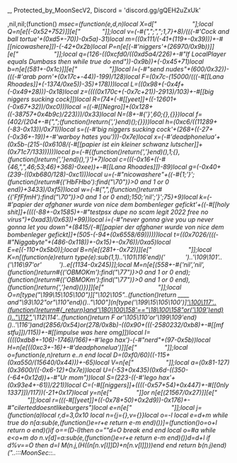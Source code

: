 _, Protected_by_MoonSecV2, Discord = 'discord.gg/gQEH2uZxUk'


,nil,nil;(function() _msec=(function(e,d,n)local X=d["                ​"];local Q=n[e[(-0x52+752)]][e["           "]];local v=(-#{",";",";1,7}+8)/(((-#'Cock and ball tortue'+(0xd5+-70))-0x5a)-31)local m=((0x111/(-41+(119+-0x39)))+-#[[nicowashere]])-(-42+0x2b)local P=n[e[(-#'niggers'+(26970/0x9b))]][e[" ​           "]];local q=(126-((0xcfd0/((0xd5a4/226)+-#"If LocalPlayer equals Dumbass then while true do end"))-0x9b))+(-0x45+71)local b=n[e[(581+-0x1c)]][e["​       ​        "]]local l=(-#"send nudes"+(600/0x32))-(((-#'arab porn'+(0x17c+-44))-199)/128)local F=(0x7c-(15000/(((-#[[Lana Rhoades]]+(-1374/0xe5))-35)+178)))local L=((0x98+(-0x4f+(-0x49+28)))-0x18)local z=((((0x170c+(-0x7c+21))-2913)/103)+-#[[big niggers sucking cock]])local R=(74+(-#[[yeet]]+((-12601+(-0x67+32))/0xc0)))local _=((-#[[Negro]]+(0x128+((-38757+0x4b9c)/223)))/0x33)local N=(8+-#{'}',60;{},{}})local f=(402/(204+-#{",";(function()return{','}end)();{}}))local h=(0xc6/((11289+(-83-0x13))/0x71))local s=((-#'big niggers sucking cock'+(268+((-27+(-0x36+-19))+-#'warboy hates you')))-0x7e)local x=(-#'deadphonelua'+(0x5b-(215-(0x6108/(-#[[papier ist ein kleiner schwanz lutscher]]+(0x71c7/133))))))local p=(-#{(function()return{','}end)(),1;{},(function()return{','}end)(),'}'}+7)local c=(((-0x16+((-#{46,",",46;53;46}+368)-0xee))+-#[[Lana Rhoades]])-89)local g=(-0x40+(239-((0xb680/128)-0xc1)))local u=(-#"nicowashere"+((-#{1;'}';(function()return#{('HbFHbo'):find("\70")}>0 and 1 or 0 end)}+3433)/0xf5))local w=(-#{",",(function()return#{('FfFfmH'):find("\70")}>0 and 1 or 0 end);150;'nil';'}';75}+9)local k=(-#'papier der afghaner wurde von nice dem bombenleger gefickt'+((-#[[holy shit]]+((((-88+-0x1585)+-#"testpsx dupe no scam legit 2022 free no virus")+0xad3)/0x63))+99))local i=(-#"never gonna give you up never gonna let you down"+(8415/(-#[[papier der afghaner wurde von nice dem bombenleger gefickt]]+(505-(-94+(0x6558/69))))))local t=((0x7026/(((-#"Niggabyte"+(486-0x118))+-0x15)+-0x76))/0xa5)local E=e[(-110+0x5b0)];local B=n[e[(281+-0x72)]][e["              "]];local K=n[(function(e)return type(e):sub(1,1)..'\101\116'end)('        ')..'\109\101'..('\116\97'or'   ​    ')..e[(1134-0x245)]];local M=n[e[(558+-#{'nil','nil',(function()return#{('OBMOKm'):find("\77")}>0 and 1 or 0 end);(function()return#{('OBMOKm'):find("\77")}>0 and 1 or 0 end),(function()return{','}end)()})]][e["            ​    "]];local O=n[type("\199\15\105\100")]["\102\105"..(function()return ____ and"\93\102"or"\110"end)().."\100"](n[type('\199\15\105\100')]['\100\117'..(function()return#{_return}and'\180\100\158'=="\18\100\158"or('\109')end)().."\112"](n["_".."\109\115\101\99"]),'\112\114'..(function()return _F or'\105\110'or'\199\109'end)()..'\116')and(2856/0x54)or(278/0x8b)-((0x90+(((-2580232/0xb8)+-#[[mf stfu]])/115))+-#[[impulse was here omg]])local I=((((0xdb8+-106)-1746)/166)+-#'lego hax')-(-#"nerd"+(97-0x5b))local H=n[e[((0xc3+-16)+-#'deadphonelua')]][e["         "]];local o=function(e,n)return e..n end local D=(0xf0/60)*((-115+(0xa550/(15640/0x44)))+-65)local V=n[e["  ​               "]];local a=(0x81-127)*(0x3600/((-0x6-12)+0x7e))local U=(-53+0x435)*(0x6d-((350-(-64+0x12d))+-#"Ur mom"))local S=(223-((-#'lego hax'+(0x93e4+-61))/221))local C=(-#[[niggers]]+((((-0x57+54)+0x447)+-#[[0nly 1337]])/117))*(-21+0x17)local y=n[e["            "]]or n[e[(21567/0x27)]][e["            "]];local r=(((-#[[yeet]]+((-0x78+50)+0x2d9))-0x176)+-#"cilerteddoesntlikeburgers")local e=n[e["               "]];local j=(function(a)local r,d=3,0x10 local n={j={},v={}}local o=-l local e=d+m while true do n[a:sub(e,(function()e=r+e return e-m end)())]=(function()o=o+l return o end)()if o==(D-l)then o=""d=O break end end local o=#a while e<o+m do n.v[d]=a:sub(e,(function()e=r+e return e-m end)())d=d+l if d%v==O then d=I M(n.j,(H((n[n.v[I]]*D)+n[n.v[l]])))end end return b(n.j)end)("..:::MoonSec::..                ​      ​ ​                     ​ ​    ​           ​   ​             ​        ​                                 ​                 ​             ​                             ​​      ​                                    ​                         ​     ​   ​​                                                            ​  ​  ​                     ​   ​​       ​                                      ​          ​        ​      ​           ​                ​               ​           ​       ​                                          ​                               ​                                         ​    ​  ​ ​                 ​                           ​                   ​  ​                    ​                              ​                         ​                              ​ ​ ​                                                ​​                   ​                      ​            ​                                                    ​                                            ​          ​                                                ​                                                  ​     ​    ​                 ​                  ​                                ​                 ​                                                          ​    ​                                             ​                       ​     ​                                        ​            ​                  ​    ​ ​                                                  ​   ​           ​                ​                  ​                           ​​       ​                ​    ​                                                                                      ​ ​                    ​                                                        ​                                                 ​ ​                         ​ ​    ​         ​           ​ ​    ​      ​                                            ​   ​​  ​                  ​                         ​     ​    ​   ​                        ​             ​  ​    ​        ​                                 ​     ​                                                  ​                               ​       ​                      ​    ​         ​                 ​                      ​                  ​​ ​       ​   ​      ​      ​  ​                          ​       ​              ​                                                                  ​        ​  ​                                ​    ​            ​          ​                   ​                             ​  ​ ​  ​                                           ​              ​                ​                                                                  ​           ​​                               ​                                   ​      ​             ​        ​           ​    ​                                  ​         ​                          ​                    ​                  ​                               ​             ​                        ​                       ​                   ​                       ​    ​        ​     ​  ​                   ​                                                                    ​       ​                                 ​            ​                       ​     ​  ​            ​​                                     ​           ​                   ​                                     ​                      ​                          ​       ​             ​ ​  ​ ​                     ​​                   ​   ​ ​    ​                        ​​  ​                  ​   ​        ​        ​                       ​       ​                              ​ ​       ​          ​                          ​     ​  ​    ​                 ​                                    ​                                                    ​                                                                ​                                        ​  ​                          ​          ​                 ​             ​                                             ​​​    ​                               ​           ​                                  ​   ​                ​      ​       ​                                  ​       ​                     ​     ​                                                                         ​     ​                                                 ​                                                 ​    ​                                   ​                ​   ​  ​          ​    ​                          ​  ​   ​                               ​                    ​                                                                                                                                                                                                                                                                        ​ ​                                                  ​       ​              ​              ​                                         ​                             ​   ​    ​                                            ​                                                  ​                           ​             ​                   ​                                  ​                     ​ ​  ​   ​                                                                    ​                                ​  ​                                   ​           ​                   ​       ​         ​ ​    ​         ​        ​     ​                      ​                            ​               ​​ ​   ​                              ​                      ​              ​  ​                                    ​             ​                  ​                      ​        ​​          ​​                                ​                    ​   ​    ​                                ​                                         ​                     ​ ​                                            ​ ​     ​              ​​             ​  ​                                                                           ​       ​                       ​                                   ​           ​      ​           ​     ​ ​                                 ​                               ​​ ​        ​ ​          ​                  ​                         ​           ​   ​  ​                                   ​                            ​                                                ​​      ​​​                  ​   ​​​             ​         ​                                                          ​                                ​             ​    ​    ​ ​        ​                      ​               ​                             ​ ​    ​   ​​              ​   ​   ​        ​              ​                 ​ ​                                        ​​              ​                         ​                                      ​                  ​  ​ ​         ​​                                                                          ​                ​ ​                                                   ​​​                          ​ ​    ​ ​   ​                                   ​                          ​       ​                                                         ​ ​           ​          ​                             ​    ​                              ​                         ​              ​                                             ​   ​                 ​                                                                        ​               ​                             ​​                             ​      ​                               ​    ​                                         ​              ​                 ​                         ​​           ​​        ​                              ​            ​                          ​        ​ ​                         ​                                                                                   ​        ​                           ​                                                                         ​        ​ ​          ​                    ​                       ​ ​         ​  ​      ​            ​                    ​​​                            ​     ​                              ​                                    ​    ​            ​                             ​                     ​                ​                                      ​  ​                                   ​                ​                            ​                        ​ ​             ​         ​                                ​                                                   ​        ​                                    ​      ​                          ​ ​                            ​            ​                                     ​                                                                        ​         ​                       ​​​          ​                     ​                ​    ​                ​                                         ​               ​                                     ​ ​                     ​                              ​ ​​                                              ​    ​                          ​       ​                    ​         ​                             ​        ​    ​ ​                            ​                              ​                                                      ​   ​                                 ​                                ​                                    ​​​                                    ​                         ​​               ​    ​                             ​  ​​                                        ​ ​     ​                      ​           ​                  ​ ​                ​                        ​            ​                          ​ ​                            ​   ​    ​                                             ​                           ​           ​            ​ ​                                                                                    ​                      ​               ​                                      ​​ ​                    ​           ​                   ​                ​                                  ​                                                  ​ ​                                   ​             ​ ​    ​                                     ​          ​ ​                         ​                            ​        ​                                      ​      ​                                                ​ ​   ​                   ​                             ​  ​                    ​         ​                      ​              ​                                      ​​                                  ​                                      ​​                                  ​  ​                                   ​               ​ ​                              ​                ​ ​    ​            ​            ​           ​          ​                ​       ​​      ​                      ​         ​     ​                                          ​                                             ​     ​                                                                                      ​                      ​              ​       ​                                ​​​                                                         ​                                                      ​ ​             ​                                     ​​   ​                ​          ​                       ​  ​ ​                                    ​           ​        ​               ​                                   ​                                ​     ​        ​  ​                         ​                     ​ ​   ​                     ​                          ​                                 ​                       ​     ​         ​ ​   ​                               ​​​​                                      ​           ​                                                   ​ ​                                     ​              ​ ​   ​                ​             ​                     ​    ​                                     ​                                       ​ ​                                                                               ​ ​  ​                                               ​ ​                                                   ​                                 ​                       ​               ​                                       ​​                                  ​     ​            ​   ​                                                      ​                                  ​                ​                              ​                           ​ ​                                       ​         ​ ​                   ​  ​                            ​        ​     ​                               ​           ​             ​           ​                         ​ ​ ​        ​                                                       ​                                                          ​                                       ​​      ​                  ​       ​          ​                                                                    ​  ​   ​​​                           ​           ​                      ​                               ​    ​                                    ​           ​ ​                      ​                            ​   ​    ​                                      ​      ​                     ​   ​                      ​                                                                                     ​                     ​   ​          ​                                      ​​​                                  ​                                       ​                                ​ ​                                      ​              ​                                                  ​   ​             ​                        ​            ​  ​                   ​ ​                              ​         ​                                      ​    ​ ​                           ​                             ​ ​​                                                ​                                                                                         ​             ​​          ​​​ ​                                ​                      ​                 ​                                       ​ ​                                     ​              ​ ​                                                      ​      ​                                               ​   ​                                  ​                    ​        ​                                    ​    ​                            ​                          ​ ​ ​          ​                                        ​  ​                                                            ​          ​                                          ​                                              ​    ​                 ​      ​                     ​      ​  ​​                                 ​                  ​                      ​                  ​            ​      ​                                                                                 ​                          ​   ​​                                             ​                              ​                           ​  ​         ​                                       ​  ​                                   ​                      ​              ​ ​                       ​      ​​​   ​                                                   ​                                  ​                  ​                                        ​                  ​   ​                ​                                 ​    ​                                      ​  ​                                  ​                                                                           ​    ​ ​                                                    ​ ​   ​                ​      ​                            ​                                 ​                      ​               ​                                      ​​                                     ​                  ​   ​                                                  ​  ​              ​             ​                   ​                                ​               ​ ​    ​                                    ​         ​                         ​                                ​  ​                                         ​        ​   ​                                                   ​ ​            ​                                          ​                                                   ​                     ​                                     ​​​ ​                              ​ ​                                      ​                                   ​  ​​                                 ​               ​                ​                                    ​                                                     ​                           ​                             ​        ​                                     ​      ​    ​                      ​                               ​​          ​                                       ​      ​                        ​                     ​          ​                                           ​           ​                     ​                  ​                ​       ​                              ​                                      ​             ​ ​                     ​                        ​    ​ ​    ​                                ​                        ​                            ​          ​                       ​                         ​      ​        ​                      ​                           ​   ​​     ​                  ​                     ​    ​                                 ​                      ​                                                   ​​​                                    ​             ​                                 ​                       ​  ​                            ​      ​                ​                    ​                             ​ ​    ​                                       ​         ​                                                                   ​                                          ​ ​                                       ​            ​            ​                                    ​  ​                               ​                          ​ ​            ​                                        ​​     ​                           ​                   ​                                                       ​                        ​             ​                                       ​                                   ​    ​                                     ​           ​ ​                     ​ ​                               ​        ​                                               ​   ​                          ​          ​           ​ ​                             ​                         ​                ​       ​     ​                       ​   ​          ​                                     ​​​     ​                          ​                                  ​       ​                                    ​  ​                           ​                        ​ ​                   ​                             ​    ​                                         ​          ​                           ​     ​                      ​        ​                                       ​      ​                        ​ ​                             ​           ​                                      ​               ​                   ​                       ​                ​                                      ​​​    ​                                                  ​                                                     ​                                      ​              ​ ​                    ​         ​                   ​ ​                                      ​      ​                ​                      ​         ​                                           ​                            ​      ​                                                     ​ ​   ​                                                 ​  ​                                ​                      ​ ​       ​    ​ ​                                      ​​​                 ​                 ​                      ​                ​                                    ​  ​                             ​            ​    ​             ​                                     ​        ​                                             ​             ​          ​                               ​        ​                                             ​ ​                                                     ​ ​          ​                                      ​  ​ ​                            ​                      ​ ​            ​                                      ​                                 ​                       ​     ​      ​                                      ​ ​                                    ​            ​​​                  ​ ​           ​                   ​ ​  ​                                      ​           ​                        ​                                       ​                                     ​       ​                                                     ​ ​          ​            ​                             ​          ​                                        ​     ​​             ​                                    ​​​                                ​                        ​                 ​     ​                             ​ ​ ​​                                             ​ ​     ​              ​                            ​​    ​                                    ​           ​                           ​                           ​        ​                             ​    ​          ​ ​                                                     ​ ​                                                    ​  ​     ​                         ​                         ​ ​             ​     ​                              ​​​                                 ​                      ​                ​                                    ​  ​                                   ​              ​ ​                  ​                                 ​ ​    ​                                    ​       ​   ​                          ​      ");local b=(45+-0x22)local n=26 local d=l;local e={}e={[(120-0x77)]=function()local o,l,e,i=P(j,d,d+q);d=d+C;n=(n+(b*C))%r;return(((i+n-(b)+a*(C*v))%a)*((v*U)^v))+(((e+n-(b*v)+a*(v^q))%r)*(a*r))+(((l+n-(b*q)+U)%r)*a)+((o+n-(b*C)+U)%r);end,[(214/0x6b)]=function(e,e,e)local e=P(j,d,d);d=d+m;n=(n+(b))%r;return((e+n-(b)+U)%a);end,[(135/0x2d)]=function()local e,l=P(j,d,d+v);n=(n+(b*v))%r;d=d+v;return(((l+n-(b)+a*(v*C))%a)*r)+((e+n-(b*v)+r*(v^q))%a);end,[(0x198/102)]=function(n,e,d)if d then local e=(n/v^(e-l))%v^((d-m)-(e-l)+m);return e-e%l;else local e=v^(e-m);return(n%(e+e)>=e)and l or I;end;end,[(630/0x7e)]=function()local n=e[(-#"Lana Rhoades"+(84-0x47))]();local o=e[(44+((-0x54+99)+-#[[papier der afghaner wurde von nice dem bombenleger gefickt]]))]();local i=l;local d=(e[(120-0x74)](o,m,D+C)*(v^(D*v)))+n;local n=e[(-0x5a+94)](o,21,31);local e=((-l)^e[(404/0x65)](o,32));if(n==I)then if(d==O)then return e*I;else n=m;i=O;end;elseif(n==(a*(v^q))-m)then return(d==I)and(e*(m/O))or(e*(I/O));end;return Q(e,n-((r*(C))-l))*(i+(d/(v^S)));end,[(-#[[Fucking Retarted]]+(0x92+-124))]=function(o,i,i)local i;if(not o)then o=e[(120+-0x77)]();if(o==I)then return'';end;end;i=B(j,d,d+o-l);d=d+o;local e=''for d=m,#i do e=E(e,H((P(B(i,d,d))+n)%r))n=(n+b)%a end return e;end}local function U(...)return{...},V('#',...)end local function j()local h={};local c={};local n={};local x={h,c,nil,n};local d={}local o=(0x6d-99)local o={[(((0x11d+-127)+-#'testpsx dupe no scam legit 2022 free no virus')-109)]=(function(n)return not(#n==e[(94+-0x5c)]())end),[(-90+0x5a)]=(function(n)return e[(-#[[Lana Rhoades]]+(-86+0x67))]()end),[(24-0x15)]=(function(n)return e[(0x1e6/81)]()end),[(0x4d-75)]=(function(n)local d=e[(133+-0x7f)]()local n=''local e=1 for l=1,#d do e=(e+o)%r n=E(n,H((P(d:sub(l,l))+e)%a))end return n end)};local n=e[(0x1c-27)]()for n=1,n do local e=e[(0x4/2)]();local l;local e=o[e%(1615/0x55)];d[n]=e and e({});end;for a=1,e[(-0x73+116)]()do local n=e[(90/0x2d)]();if(e[(-0x37+59)](n,l,m)==O)then local r=e[(736/(-#"Negro"+(0x1cc-271)))](n,v,q);local o=e[(0x214/133)](n,C,v+C);local n={e[(-#[[nicowashere]]+(77-0x3f))](),e[(483/((0x149+-120)+-#[[never gonna give you up never gonna let you down]]))](),nil,nil};local i={[(-0x40+64)]=function()n[w]=e[(-#[[impulse was here omg]]+(1449/0x3f))]();n[N]=e[(0x3a+-55)]();end,[(128-0x7f)]=function()n[i]=e[(170/0xaa)]();end,[(-0x4f+81)]=function()n[u]=e[((241+-0x7f)-0x71)]()-(v^D)end,[((81-0x36)+-#'big niggers sucking cock')]=function()n[i]=e[(0xfa/250)]()-(v^D)n[_]=e[(-#[[impulse was here omg]]+(0x47-48))]();end};i[r]();if(e[(86+-0x52)](o,m,l)==m)then n[s]=d[n[s]]end if(e[(348/0x57)](o,v,v)==l)then n[k]=d[n[g]]end if(e[(-#"big niggers sucking cock"+(0x94+-120))](o,q,q)==m)then n[F]=d[n[z]]end h[a]=n;end end;for e=m,e[(0x4d+(-0x43-9))]()do c[e-m]=j();end;x[3]=e[(402/0xc9)]();return x;end;local function I(e,C,b)local n=e[v];local r=e[q];local e=e[l];return(function(...)local D={...};local O=n;local n=l;local j={};local d=U local P=V('#',...)-m;local d={};local a=e;local r=r;local e=-m;local q={};for e=0,P do if(e>=r)then j[e-r]=D[e+m];else d[e]=D[e+l];end;end;local e=P-r+l local e;local r;while true do e=a[n];r=e[(((154+-0x2e)+-#"papier ist ein kleiner schwanz lutscher")-0x44)];o=(6402924)while r<=(-91+0x92)do o=-o o=(839020)while((0x98+-86)+-#'papier ist ein kleiner schwanz lutscher')>=r do o=-o o=(551936)while r<=(0x4d-64)do o=-o o=(348880)while r<=(0x2c4/118)do o=-o o=(3421524)while(-0x65+103)>=r do o=-o o=(8496180)while r<=(0x6a+((-14+-0x58)+-#'yeet'))do o=-o d[e[c]]=C[e[i]];n=n+l;e=a[n];d[e[f]]=#d[e[u]];n=n+l;e=a[n];C[e[t]]=d[e[h]];n=n+l;e=a[n];d[e[p]]=C[e[g]];n=n+l;e=a[n];d[e[h]]=#d[e[k]];n=n+l;e=a[n];C[e[u]]=d[e[h]];n=n+l;e=a[n];do return end;break;end while 2772==(o)/((-#[[free bobux no skem]]+(0x186e-3171)))do o=(2622635)while r>(0x3f/(0xb6-119))do o=-o b[e[k]]=d[e[f]];n=n+l;e=a[n];d[e[c]]=b[e[g]];n=n+l;e=a[n];d[e[h]]=d[e[i]];n=n+l;e=a[n];for e=e[h],e[t]do d[e]=nil;end;n=n+l;e=a[n];n=e[k];break end while(o)/((-38+0x891))==1217 do d[e[c]]=I(O[e[k]],nil,b);break end;break;end break;end while(o)/((-63+0xb73))==1193 do o=(5479650)while((0x6abc/69)/0x63)>=r do o=-o o=(5081049)while(171/0x39)<r do o=-o d[e[x]][e[g]]=e[_];break end while(o)/((0x1fc2-4107))==1263 do n=e[w];break end;break;end while(o)/((-#"papier ist ein kleiner schwanz lutscher"+(-77+0xd6d)))==1650 do o=(1598427)while(45-0x28)<r do o=-o local l=e[u];local n=d[l]for e=l+1,e[z]do n=n..d[e];end;d[e[p]]=n;break end while 1117==(o)/((0x5d0+-57))do d[e[c]]={};break end;break;end break;end break;end while 1960==(o)/((44144/0xf8))do o=(1458583)while(123+-0x72)>=r do o=-o o=(1532700)while(137-0x82)>=r do o=-o local e=e[h]d[e]=d[e](d[e+m])break;end while 3900==(o)/((0x11a78/184))do o=(5478375)while r>((0x4f+-67)+-#"yeet")do o=-o d[e[p]][e[k]]=d[e[L]];break end while(o)/((-#'arab porn'+(121568/0x3a)))==2625 do do return d[e[h]]end break end;break;end break;end while(o)/((4112-0x829))==721 do o=(6158728)while r<=(-#[[cilerteddoesntlikeburgers]]+(172-0x88))do o=-o o=(4750064)while r>(68+-0x3a)do o=-o d[e[f]][e[i]]=e[R];break end while 3014==(o)/((3207-0x65f))do local o;d[e[s]]=b[e[u]];n=n+l;e=a[n];d[e[s]]=b[e[w]];n=n+l;e=a[n];d[e[p]]=e[w];n=n+l;e=a[n];d[e[s]]=e[w];n=n+l;e=a[n];d[e[f]]=e[u];n=n+l;e=a[n];o=e[x]d[o]=d[o](y(d,o+l,e[k]))n=n+l;e=a[n];d[e[f]]=d[e[t]][d[e[_]]];n=n+l;e=a[n];o=e[x]d[o]=d[o](d[o+m])n=n+l;e=a[n];d[e[x]]=d[e[t]];n=n+l;e=a[n];n=e[w];break end;break;end while(o)/((0xa2a+-38))==2402 do o=(13266760)while(0x29+-29)<r do o=-o if(d[e[c]]<=e[z])then n=e[w];else n=n+m;end;break end while(o)/((0x1f8e-4048))==3292 do d[e[c]][d[e[k]]]=e[F];break end;break;end break;end break;end break;end while 1024==(o)/((0x268+-77))do o=(3501650)while r<=((99+-0x22)+-#[[testpsx dupe no scam legit 2022 free no virus]])do o=-o o=(11419760)while(0x570/87)>=r do o=-o o=(2685830)while(-#'holy shit'+(0x7f+-104))>=r do o=-o local e=e[f]d[e](d[e+m])break;end while(o)/((95608/0x4c))==2135 do o=(7355580)while r>(2535/(-56+0xe1))do o=-o d[e[x]]=b[e[g]];break end while(o)/((-#[[holy shit]]+((11625-0x16e0)-2909)))==2580 do d[e[x]]=d[e[k]][e[N]];n=n+l;e=a[n];d[e[p]]=b[e[k]];n=n+l;e=a[n];d[e[f]]=d[e[i]][e[_]];n=n+l;e=a[n];d[e[c]]=d[e[u]][e[F]];n=n+l;e=a[n];if(d[e[s]]==d[e[L]])then n=n+m;else n=e[u];end;break end;break;end break;end while(o)/((-#"If LocalPlayer equals Dumbass then while true do end"+(-82+0xd96)))==3415 do o=(3764237)while r<=(65-0x2f)do o=-o o=(6936192)while r>(99+(-71-0xb))do o=-o local o;d[e[s]]=d[e[w]][e[_]];n=n+l;e=a[n];d[e[c]]=d[e[g]][e[R]];n=n+l;e=a[n];o=e[f]d[o]=d[o](y(d,o+l,e[t]))n=n+l;e=a[n];d[e[x]]=b[e[w]];n=n+l;e=a[n];d[e[p]]=b[e[u]];n=n+l;e=a[n];if d[e[h]]then n=n+l;else n=e[i];end;break end while 2007==(o)/((-55+((897090/0xff)+-#"niggers")))do local l=d[e[L]];if not l then n=n+m;else d[e[p]]=l;n=e[g];end;break end;break;end while(o)/(((872238/0xde)+-#"cilertedcool"))==961 do o=(5449180)while(2090/0x6e)<r do o=-o d[e[c]]=d[e[g]][d[e[N]]];break end while(o)/((-#"cilerteddoesntlikeburgers"+((-0x14-22)+0x6ec)))==3196 do local n=e[f]d[n]=d[n](y(d,n+l,e[t]))break end;break;end break;end break;end while 1187==(o)/((3059+-0x6d))do o=(347724)while(-#'Niggabyte'+(-0x13+51))>=r do o=-o o=(3650560)while(0x13b/15)>=r do o=-o d[e[s]][d[e[g]]]=d[e[L]];break;end while(o)/((5924-0xba4))==1240 do o=(186340)while(52+-0x1e)<r do o=-o local o=e[h];local r=e[_];local a=o+2 local o={d[o](d[o+1],d[a])};for e=1,r do d[a+e]=o[e];end;local o=o[1]if o then d[a]=o n=e[g];else n=n+l;end;break end while(o)/((0x16f-227))==1331 do local r;local o;d[e[c]]=b[e[i]];n=n+l;e=a[n];d[e[p]]=b[e[u]];n=n+l;e=a[n];d[e[c]]=e[w];n=n+l;e=a[n];d[e[x]]=e[t];n=n+l;e=a[n];d[e[p]]=e[i];n=n+l;e=a[n];o=e[p]d[o]=d[o](y(d,o+l,e[k]))n=n+l;e=a[n];d[e[x]]=d[e[i]][d[e[_]]];n=n+l;e=a[n];o=e[c]d[o]=d[o](d[o+m])n=n+l;e=a[n];r=d[e[_]];if not r then n=n+m;else d[e[s]]=r;n=e[i];end;break end;break;end break;end while(o)/((55458/0xed))==1486 do o=(62412)while r<=((1287/0x27)+-#"lego hax")do o=-o o=(203112)while(-98+0x7a)<r do o=-o d[e[h]]=d[e[k]];break end while(o)/((4490-0x8d2))==91 do if not d[e[c]]then n=n+m;else n=e[w];end;break end;break;end while(o)/((1904/0x44))==2229 do o=(12887379)while(-0x61+123)<r do o=-o if(d[e[x]]~=d[e[_]])then n=n+m;else n=e[i];end;break end while 3307==(o)/((-#[[impulse was here omg]]+((-17+0x54289)/88)))do local r;local o;o=e[s]d[o]=d[o](y(d,o+l,e[k]))n=n+l;e=a[n];d[e[f]][d[e[i]]]=d[e[L]];n=n+l;e=a[n];d[e[c]]=b[e[g]];n=n+l;e=a[n];d[e[f]]=e[t];n=n+l;e=a[n];d[e[x]]=e[i];n=n+l;e=a[n];d[e[x]]=e[w];n=n+l;e=a[n];o=e[x]d[o]=d[o](y(d,o+l,e[i]))n=n+l;e=a[n];d[e[h]][d[e[i]]]=e[_];n=n+l;e=a[n];o=e[c];r=d[o];for e=o+1,e[i]do M(r,d[e])end;break end;break;end break;end break;end break;end break;end while(o)/(((-116+0x19fc)-3309))==260 do o=(2612646)while r<=(-#'Niggabyte'+(2150/0x2b))do o=-o o=(4214280)while(-99+0x85)>=r do o=-o o=(3359575)while r<=(0x1cb6/245)do o=-o o=(6280956)while r<=(-76+0x68)do o=-o d[e[h]]=d[e[i]]-d[e[R]];break;end while(o)/(((0xed6-1910)+-#[[If LocalPlayer equals Dumbass then while true do end]]))==3421 do o=(2004300)while(0x6f-82)<r do o=-o d[e[h]]={};n=n+l;e=a[n];d[e[f]][e[u]]=e[R];n=n+l;e=a[n];d[e[c]]=b[e[g]];n=n+l;e=a[n];d[e[f]]=d[e[w]][e[F]];n=n+l;e=a[n];d[e[c]]=d[e[u]][e[z]];n=n+l;e=a[n];d[e[s]]=d[e[u]][e[F]];n=n+l;e=a[n];if not d[e[s]]then n=n+m;else n=e[w];end;break end while 1530==(o)/((0x578+-90))do if(d[e[x]]~=d[e[z]])then n=n+m;else n=e[t];end;break end;break;end break;end while(o)/((0x117e-2275))==1525 do o=(6652755)while r<=(0xbb-155)do o=-o o=(5494164)while(((18271/0x79)-0x6f)+-#[[0nly 1337]])<r do o=-o do return end;break end while 2132==(o)/(((414880/0xa0)+-#"warboy hates you"))do local r;local o;d[e[h]]=(e[w]~=0);n=n+l;e=a[n];d[e[c]]=d[e[k]];n=n+l;e=a[n];d[e[p]]=b[e[i]];n=n+l;e=a[n];o=e[c]d[o]=d[o](d[o+m])n=n+l;e=a[n];r=d[e[N]];if not r then n=n+m;else d[e[s]]=r;n=e[t];end;break end;break;end while 2259==(o)/((2968+-0x17))do o=(4785900)while(-66+0x63)<r do o=-o if d[e[c]]then n=n+l;else n=e[w];end;break end while 2226==(o)/((0x85534/254))do local r;local o;o=e[x];r=d[e[i]];d[o+1]=r;d[o]=r[e[F]];n=n+l;e=a[n];d[e[s]]=b[e[g]];n=n+l;e=a[n];d[e[h]]=e[i];n=n+l;e=a[n];d[e[x]]=e[i];n=n+l;e=a[n];d[e[c]]=e[w];n=n+l;e=a[n];o=e[x]d[o]=d[o](y(d,o+l,e[k]))n=n+l;e=a[n];o=e[c]d[o]=d[o](y(d,o+l,e[w]))n=n+l;e=a[n];o=e[c];r=d[e[u]];d[o+1]=r;d[o]=r[e[N]];n=n+l;e=a[n];d[e[c]]=b[e[i]];n=n+l;e=a[n];d[e[s]]=d[e[t]][e[R]];break end;break;end break;end break;end while 2030==(o)/((2124+-0x30))do o=(3119788)while r<=(146-0x6d)do o=-o o=(2621280)while r<=(1225/0x23)do o=-o b[e[k]]=d[e[c]];break;end while 860==(o)/((3144+-0x60))do o=(1360720)while r>(-#'howtodumpscript'+(146+-0x5f))do o=-o local r;local o;d[e[f]]=b[e[w]];n=n+l;e=a[n];d[e[x]]=e[i];n=n+l;e=a[n];d[e[c]]=e[w];n=n+l;e=a[n];d[e[x]]=e[i];n=n+l;e=a[n];o=e[h]d[o]=d[o](y(d,o+l,e[t]))n=n+l;e=a[n];o=e[f];r=d[o];for e=o+1,e[g]do M(r,d[e])end;break end while(o)/((((0x2910a2/117)+-#[[mf stfu]])/0x3f))==3728 do local l=e[x];local o=d[l]local a=d[l+2];if(a>0)then if(o>d[l+1])then n=e[u];else d[l+3]=o;end elseif(o<d[l+1])then n=e[i];else d[l+3]=o;end break end;break;end break;end while 1876==(o)/((0x6fd+-126))do o=(7804000)while r<=(-#'Negro'+(120+-0x4c))do o=-o o=(479798)while r>(-84+0x7a)do o=-o d[e[c]]=e[k];break end while 2123==(o)/((0x20c-298))do d[e[h]]=#d[e[t]];break end;break;end while 4000==(o)/((0x4604d/147))do o=(5726292)while r>(0x13b0/126)do o=-o local o;d[e[x]]={};n=n+l;e=a[n];d[e[h]]=b[e[g]];n=n+l;e=a[n];d[e[f]]=e[t];n=n+l;e=a[n];d[e[f]]=e[u];n=n+l;e=a[n];d[e[s]]=e[w];n=n+l;e=a[n];o=e[s]d[o]=d[o](y(d,o+l,e[k]))n=n+l;e=a[n];d[e[x]][e[w]]=d[e[N]];n=n+l;e=a[n];d[e[c]][e[g]]=e[L];n=n+l;e=a[n];o=e[x]d[o]=d[o](d[o+m])n=n+l;e=a[n];d[e[x]]=d[e[k]][e[N]];break end while(o)/((0x1366-2522))==2343 do if(d[e[p]]<=e[R])then n=e[w];else n=n+m;end;break end;break;end break;end break;end break;end while(o)/((-0x6f+950))==3114 do o=(3301095)while(-#"mike litoris"+(11040/0xb8))>=r do o=-o o=(7436508)while(-#'howtodumpscript'+(11918/0xca))>=r do o=-o o=(2376360)while r<=((186-0x78)+-#[[big niggers sucking cock]])do o=-o local e=e[p]d[e](d[e+m])break;end while(o)/((-#"impulse was here omg"+(-0x39+(336924/0xfc))))==1886 do o=(984500)while(0x4c+-33)<r do o=-o d[e[h]][d[e[u]]]=e[R];break end while(o)/((0xe26+-42))==275 do local x;local r;local o;d[e[c]]=e[w];n=n+l;e=a[n];d[e[h]]=e[k];n=n+l;e=a[n];d[e[h]]=#d[e[u]];n=n+l;e=a[n];d[e[s]]=e[i];n=n+l;e=a[n];o=e[c];r=d[o]x=d[o+2];if(x>0)then if(r>d[o+1])then n=e[i];else d[o+3]=r;end elseif(r<d[o+1])then n=e[i];else d[o+3]=r;end break end;break;end break;end while(o)/((0x1f7f-4082))==1868 do o=(3914262)while(155-0x6d)>=r do o=-o o=(2775154)while r>(-#"Niggabyte"+(231-0xb1))do o=-o d[e[c]]=C[e[k]];break end while(o)/((0x52e42/213))==1741 do local l=e[i];local n=d[l]for e=l+1,e[z]do n=n..d[e];end;d[e[p]]=n;break end;break;end while 3357==(o)/((-#[[free bobux no skem]]+(1235+(-1173/0x17))))do o=(1826683)while r>(((0x111+-104)+-104)+-#'free bobux no skem')do o=-o local l=d[e[F]];if not l then n=n+m;else d[e[x]]=l;n=e[w];end;break end while 989==(o)/((-119+0x7ae))do local e={d,e};e[l][e[v][h]]=e[v][L]+e[v][g];break end;break;end break;end break;end while(o)/((391125/0x7d))==1055 do o=(5707676)while(0x1b18/(346-0xd2))>=r do o=-o o=(12727040)while r<=((-0x5664/194)+0xa3)do o=-o if not d[e[h]]then n=n+m;else n=e[g];end;break;end while 3260==(o)/((3970+-0x42))do o=(5903950)while r>((-#'testpsx dupe no scam legit 2022 free no virus'+(-0x49+262))-94)do o=-o local l=e[c];local n=d[e[u]];d[l+1]=n;d[l]=n[e[R]];break end while 2015==(o)/((-30+0xb90))do d[e[c]]=d[e[w]]%e[z];break end;break;end break;end while 2014==(o)/(((528426/0xba)+-#[[niggers]]))do o=(5391595)while r<=(0xcb-150)do o=-o o=(2944704)while r>(-#"mf stfu"+(8791/0x95))do o=-o local r;local o;d[e[s]]=b[e[k]];n=n+l;e=a[n];d[e[c]]=b[e[k]];n=n+l;e=a[n];d[e[c]]=e[w];n=n+l;e=a[n];d[e[h]]=e[w];n=n+l;e=a[n];d[e[h]]=e[t];n=n+l;e=a[n];o=e[f]d[o]=d[o](y(d,o+l,e[g]))n=n+l;e=a[n];d[e[f]]=d[e[g]][d[e[F]]];n=n+l;e=a[n];o=e[x]d[o]=d[o](d[o+m])n=n+l;e=a[n];r=d[e[N]];if not r then n=n+m;else d[e[h]]=r;n=e[g];end;break end while(o)/(((5084-0xa0c)+-#'lego hax'))==1176 do local s;local r;local t;local o;d[e[f]]=b[e[i]];n=n+l;e=a[n];d[e[f]]=d[e[i]][e[L]];n=n+l;e=a[n];o=e[c];t=d[e[w]];d[o+1]=t;d[o]=t[e[_]];n=n+l;e=a[n];d[e[h]]=d[e[u]];n=n+l;e=a[n];d[e[p]]=d[e[g]];n=n+l;e=a[n];o=e[h]d[o]=d[o](y(d,o+l,e[g]))n=n+l;e=a[n];o=e[f];t=d[e[u]];d[o+1]=t;d[o]=t[e[F]];n=n+l;e=a[n];o=e[p]d[o]=d[o](d[o+m])n=n+l;e=a[n];r={d,e};r[m][r[v][p]]=r[l][r[v][R]]+r[m][r[v][u]];n=n+l;e=a[n];d[e[x]]=d[e[w]]%e[F];n=n+l;e=a[n];o=e[h]d[o]=d[o](d[o+m])n=n+l;e=a[n];t=e[k];s=d[t]for e=t+1,e[R]do s=s..d[e];end;d[e[h]]=s;n=n+l;e=a[n];r={d,e};r[m][r[v][c]]=r[l][r[v][F]]+r[m][r[v][k]];n=n+l;e=a[n];d[e[f]]=d[e[i]]%e[F];break end;break;end while 2935==(o)/(((3805-(2028+-0x42))+-#[[Ur mom]]))do o=(3491936)while((103+-0x22)+-#[[howtodumpscript]])<r do o=-o do return d[e[h]]end break end while 2096==(o)/((0xd35-1715))do if(d[e[c]]==e[R])then n=n+m;else n=e[i];end;break end;break;end break;end break;end break;end break;end break;end while(o)/(((3528-0x6ee)+-#[[Ur mom]]))==3663 do o=(785560)while(-#'impulse was here omg'+(323-0xdc))>=r do o=-o o=(10231000)while r<=((178+-0x33)+-#"papier der afghaner wurde von nice dem bombenleger gefickt")do o=-o o=(7852196)while r<=(13020/0xd2)do o=-o o=(1463904)while r<=(145-0x57)do o=-o o=(2092452)while r<=(-#'send nudes'+(0x8e+-76))do o=-o d[e[s]]=d[e[g]];break;end while(o)/(((-71+0xb0d)+-#[[cilertedcool]]))==762 do o=(2502740)while((11023/0x97)+-#"warboy hates you")<r do o=-o local o;o=e[h]d[o]=d[o](y(d,o+l,e[t]))n=n+l;e=a[n];d[e[c]][e[t]]=d[e[R]];n=n+l;e=a[n];d[e[f]][e[k]]=d[e[N]];n=n+l;e=a[n];d[e[x]]=d[e[t]];n=n+l;e=a[n];d[e[s]]=d[e[g]];n=n+l;e=a[n];o=e[p]d[o](d[o+m])break end while(o)/((0xbb0-1547))==1732 do local r;local o;o=e[h];r=d[e[g]];d[o+1]=r;d[o]=r[e[L]];n=n+l;e=a[n];d[e[h]]=e[u];n=n+l;e=a[n];o=e[f]d[o]=d[o](y(d,o+l,e[g]))n=n+l;e=a[n];o=e[p];r=d[e[t]];d[o+1]=r;d[o]=r[e[z]];n=n+l;e=a[n];d[e[c]]=d[e[t]];n=n+l;e=a[n];o=e[s]d[o]=d[o](y(d,o+l,e[u]))n=n+l;e=a[n];d[e[s]]={};n=n+l;e=a[n];d[e[s]]=b[e[u]];n=n+l;e=a[n];d[e[s]]=e[k];n=n+l;e=a[n];d[e[x]]=e[t];break end;break;end break;end while 3128==(o)/((0x3c7-499))do o=(11060)while r<=(85+-0x19)do o=-o o=(1179045)while r>(186+-0x7f)do o=-o local l=e[h];local a=d[l+2];local o=d[l]+a;d[l]=o;if(a>0)then if(o<=d[l+1])then n=e[t];d[l+3]=o;end elseif(o>=d[l+1])then n=e[i];d[l+3]=o;end break end while 1773==(o)/((0x561-712))do local n=e[p];local l=d[e[w]];d[n+1]=l;d[n]=l[e[N]];break end;break;end while(o)/((-0x7e+((75153/0x8d)+-#'deadphonelua')))==28 do o=(4084131)while r>(0xe5-168)do o=-o local e={d,e};e[m][e[v][x]]=e[l][e[v][_]]+e[m][e[v][t]];break end while(o)/((-#"cilertedcool"+(306270/0x52)))==1097 do local e=e[s]d[e]=d[e](d[e+m])break end;break;end break;end break;end while 3797==(o)/((0x105b-2119))do o=(956736)while(-#"Cock and ball tortue"+(0xde-(12604/0x5c)))>=r do o=-o o=(745176)while r<=(244-0xb5)do o=-o local o;d[e[x]][d[e[i]]]=d[e[L]];n=n+l;e=a[n];d[e[f]]=b[e[u]];n=n+l;e=a[n];d[e[c]]=e[w];n=n+l;e=a[n];d[e[p]]=e[i];n=n+l;e=a[n];d[e[p]]=e[u];n=n+l;e=a[n];o=e[c]d[o]=d[o](y(d,o+l,e[k]))n=n+l;e=a[n];d[e[h]]=d[e[g]][e[z]];n=n+l;e=a[n];d[e[s]][d[e[i]]]=d[e[N]];n=n+l;e=a[n];d[e[x]]=b[e[k]];n=n+l;e=a[n];d[e[c]]=e[i];n=n+l;e=a[n];d[e[f]]=e[k];n=n+l;e=a[n];d[e[s]]=e[u];n=n+l;e=a[n];o=e[x]d[o]=d[o](y(d,o+l,e[g]))n=n+l;e=a[n];d[e[s]][d[e[w]]]=e[_];n=n+l;e=a[n];d[e[x]]={};n=n+l;e=a[n];d[e[p]]=b[e[i]];n=n+l;e=a[n];d[e[c]]=e[g];n=n+l;e=a[n];d[e[s]]=e[u];n=n+l;e=a[n];d[e[h]]=e[t];n=n+l;e=a[n];o=e[p]d[o]=d[o](y(d,o+l,e[i]))n=n+l;e=a[n];d[e[c]]=b[e[g]];n=n+l;e=a[n];d[e[p]]=e[u];n=n+l;e=a[n];d[e[x]]=e[g];n=n+l;e=a[n];d[e[x]]=e[k];n=n+l;e=a[n];o=e[c]d[o]=d[o](y(d,o+l,e[i]))n=n+l;e=a[n];d[e[p]][d[e[k]]]=d[e[L]];n=n+l;e=a[n];d[e[x]]=b[e[w]];n=n+l;e=a[n];d[e[s]]=e[i];n=n+l;e=a[n];d[e[x]]=e[i];n=n+l;e=a[n];d[e[h]]=e[t];n=n+l;e=a[n];o=e[c]d[o]=d[o](y(d,o+l,e[w]))n=n+l;e=a[n];d[e[x]]=b[e[u]];n=n+l;e=a[n];d[e[p]]=d[e[g]][e[L]];n=n+l;e=a[n];d[e[c]][d[e[k]]]=d[e[N]];n=n+l;e=a[n];d[e[x]]=b[e[u]];n=n+l;e=a[n];d[e[f]]=e[i];n=n+l;e=a[n];d[e[p]]=e[k];n=n+l;e=a[n];d[e[p]]=e[w];n=n+l;e=a[n];o=e[h]d[o]=d[o](y(d,o+l,e[t]))n=n+l;e=a[n];d[e[c]][d[e[i]]]=e[_];n=n+l;e=a[n];d[e[x]]={};n=n+l;e=a[n];d[e[f]]=b[e[k]];n=n+l;e=a[n];d[e[x]]=e[i];n=n+l;e=a[n];d[e[f]]=e[k];n=n+l;e=a[n];d[e[c]]=e[u];n=n+l;e=a[n];o=e[c]d[o]=d[o](y(d,o+l,e[g]))n=n+l;e=a[n];d[e[s]]=b[e[i]];n=n+l;e=a[n];d[e[h]]=e[t];n=n+l;e=a[n];d[e[h]]=e[i];n=n+l;e=a[n];d[e[c]]=e[g];n=n+l;e=a[n];o=e[f]d[o]=d[o](y(d,o+l,e[g]))n=n+l;e=a[n];d[e[p]][d[e[k]]]=d[e[R]];n=n+l;e=a[n];d[e[s]]=b[e[u]];n=n+l;e=a[n];d[e[h]]=e[i];n=n+l;e=a[n];d[e[x]]=e[i];n=n+l;e=a[n];d[e[s]]=e[g];n=n+l;e=a[n];o=e[s]d[o]=d[o](y(d,o+l,e[k]))n=n+l;e=a[n];d[e[c]][d[e[u]]]=d[e[N]];n=n+l;e=a[n];d[e[p]]=b[e[i]];n=n+l;e=a[n];d[e[x]]=e[i];n=n+l;e=a[n];d[e[c]]=e[k];n=n+l;e=a[n];d[e[c]]=e[w];n=n+l;e=a[n];o=e[c]d[o]=d[o](y(d,o+l,e[i]))n=n+l;e=a[n];d[e[x]][d[e[t]]]=e[_];n=n+l;e=a[n];d[e[p]]={};n=n+l;e=a[n];d[e[f]]=b[e[i]];n=n+l;e=a[n];d[e[h]]=e[w];n=n+l;e=a[n];d[e[c]]=e[g];n=n+l;e=a[n];d[e[x]]=e[i];n=n+l;e=a[n];o=e[f]d[o]=d[o](y(d,o+l,e[t]))n=n+l;e=a[n];d[e[s]]=b[e[u]];n=n+l;e=a[n];d[e[f]]=e[t];n=n+l;e=a[n];d[e[p]]=e[t];n=n+l;e=a[n];d[e[s]]=e[k];n=n+l;e=a[n];o=e[h]d[o]=d[o](y(d,o+l,e[u]))n=n+l;e=a[n];d[e[s]][d[e[k]]]=d[e[z]];n=n+l;e=a[n];d[e[x]]=b[e[i]];n=n+l;e=a[n];d[e[f]]=e[g];n=n+l;e=a[n];d[e[c]]=e[i];n=n+l;e=a[n];d[e[c]]=e[w];break;end while 1018==(o)/((83448/0x72))do o=(11147500)while r>(149+-0x55)do o=-o n=e[u];break end while 3430==(o)/((-0x27+3289))do d[e[p]]=d[e[w]]%e[N];break end;break;end break;end while(o)/((0x5bb+-108))==704 do o=(4193832)while r<=(8241/0x7b)do o=-o o=(12322332)while(((-#'Fucking Retarted'+(-119+0x2c))+178)+-#"this is a meme string")<r do o=-o d[e[x]]=d[e[t]][e[N]];break end while 3364==(o)/(((0x96468/166)+-#"testpsx dupe no scam legit 2022 free no virus"))do d[e[h]]=d[e[i]][d[e[R]]];break end;break;end while(o)/((325584/0xfc))==3246 do o=(11883190)while r>(-125+(0x145b/27))do o=-o local r;local m;local o;d[e[x]]=e[i];n=n+l;e=a[n];o=e[c]d[o]=d[o](y(d,o+l,e[k]))n=n+l;e=a[n];d[e[s]]=b[e[k]];n=n+l;e=a[n];d[e[s]]=d[e[w]][e[F]];n=n+l;e=a[n];d[e[c]]=d[e[k]][e[z]];n=n+l;e=a[n];d[e[s]]=d[e[w]][e[_]];n=n+l;e=a[n];d[e[h]][d[e[u]]]=d[e[N]];n=n+l;e=a[n];d[e[s]]=b[e[w]];n=n+l;e=a[n];d[e[x]]=e[i];n=n+l;e=a[n];d[e[h]]=e[g];n=n+l;e=a[n];d[e[h]]=e[t];n=n+l;e=a[n];o=e[p]d[o]=d[o](y(d,o+l,e[u]))n=n+l;e=a[n];d[e[f]][d[e[g]]]=e[F];n=n+l;e=a[n];d[e[x]]={};n=n+l;e=a[n];d[e[h]]=b[e[w]];n=n+l;e=a[n];d[e[c]]=e[k];n=n+l;e=a[n];d[e[h]]=e[u];n=n+l;e=a[n];d[e[h]]=e[w];n=n+l;e=a[n];o=e[x]d[o]=d[o](y(d,o+l,e[t]))n=n+l;e=a[n];d[e[x]]=b[e[g]];n=n+l;e=a[n];d[e[f]]=e[i];n=n+l;e=a[n];d[e[x]]=e[t];n=n+l;e=a[n];d[e[x]]=e[u];n=n+l;e=a[n];o=e[h]d[o]=d[o](y(d,o+l,e[u]))n=n+l;e=a[n];d[e[p]][d[e[t]]]=d[e[z]];n=n+l;e=a[n];d[e[s]]=b[e[w]];n=n+l;e=a[n];d[e[x]]=e[i];n=n+l;e=a[n];d[e[p]]=e[g];n=n+l;e=a[n];d[e[x]]=e[u];n=n+l;e=a[n];o=e[c]d[o]=d[o](y(d,o+l,e[u]))n=n+l;e=a[n];d[e[h]][d[e[i]]]=d[e[F]];n=n+l;e=a[n];d[e[h]]=b[e[u]];n=n+l;e=a[n];d[e[x]]=e[w];n=n+l;e=a[n];d[e[h]]=e[t];n=n+l;e=a[n];d[e[p]]=e[u];n=n+l;e=a[n];o=e[x]d[o]=d[o](y(d,o+l,e[w]))n=n+l;e=a[n];d[e[p]][d[e[i]]]=e[F];n=n+l;e=a[n];d[e[f]]={};n=n+l;e=a[n];d[e[h]]=b[e[g]];n=n+l;e=a[n];d[e[f]]=e[t];n=n+l;e=a[n];d[e[s]]=e[t];n=n+l;e=a[n];d[e[h]]=e[u];n=n+l;e=a[n];o=e[f]d[o]=d[o](y(d,o+l,e[i]))n=n+l;e=a[n];d[e[p]]=b[e[t]];n=n+l;e=a[n];d[e[p]]=e[i];n=n+l;e=a[n];d[e[c]]=e[i];n=n+l;e=a[n];d[e[h]]=e[k];n=n+l;e=a[n];o=e[s]d[o]=d[o](y(d,o+l,e[i]))n=n+l;e=a[n];d[e[x]][d[e[t]]]=d[e[R]];n=n+l;e=a[n];d[e[p]]=b[e[u]];n=n+l;e=a[n];d[e[x]]=e[g];n=n+l;e=a[n];d[e[f]]=e[i];n=n+l;e=a[n];d[e[c]]=e[w];n=n+l;e=a[n];o=e[x]d[o]=d[o](y(d,o+l,e[u]))n=n+l;e=a[n];d[e[x]]=b[e[u]];n=n+l;e=a[n];d[e[s]]=e[t];n=n+l;e=a[n];d[e[p]]=e[t];n=n+l;e=a[n];d[e[p]]=e[i];n=n+l;e=a[n];o=e[x]d[o]=d[o](y(d,o+l,e[g]))n=n+l;e=a[n];d[e[h]]=b[e[k]];n=n+l;e=a[n];d[e[f]]=d[e[w]][e[L]];n=n+l;e=a[n];d[e[f]]=e[t];n=n+l;e=a[n];m=e[k];r=d[m]for e=m+1,e[_]do r=r..d[e];end;d[e[f]]=r;n=n+l;e=a[n];d[e[c]][d[e[i]]]=d[e[F]];n=n+l;e=a[n];d[e[p]]=b[e[t]];n=n+l;e=a[n];d[e[c]]=e[u];n=n+l;e=a[n];d[e[f]]=e[u];n=n+l;e=a[n];d[e[p]]=e[g];n=n+l;e=a[n];o=e[f]d[o]=d[o](y(d,o+l,e[w]))n=n+l;e=a[n];d[e[x]][d[e[k]]]=e[_];n=n+l;e=a[n];d[e[f]]={};n=n+l;e=a[n];d[e[p]]=b[e[k]];n=n+l;e=a[n];d[e[x]]=e[t];n=n+l;e=a[n];d[e[x]]=e[t];n=n+l;e=a[n];d[e[f]]=e[t];n=n+l;e=a[n];o=e[h]d[o]=d[o](y(d,o+l,e[g]))n=n+l;e=a[n];d[e[h]]=b[e[i]];n=n+l;e=a[n];d[e[f]]=e[w];n=n+l;e=a[n];d[e[x]]=e[k];n=n+l;e=a[n];d[e[h]]=e[t];break end while 3245==(o)/((-#"niggers"+(0x1cc3-3694)))do local r=O[e[w]];local o;local l={};o=K({},{__index=function(n,e)local e=l[e];return e[1][e[2]];end,__newindex=function(d,e,n)local e=l[e]e[1][e[2]]=n;end;});for o=1,e[z]do n=n+m;local e=a[n];if e[(0x40-63)]==25 then l[o-1]={d,e[w]};else l[o-1]={C,e[t]};end;q[#q+1]=l;end;d[e[s]]=I(r,o,b);break end;break;end break;end break;end break;end while 3250==(o)/(((0xb8dd/15)+-#[[niggers]]))do o=(1696194)while((0x700/14)+-#[[If LocalPlayer equals Dumbass then while true do end]])>=r do o=-o o=(946198)while r<=(-#"cilerteddoesntlikeburgers"+(0x8f+-46))do o=-o o=(6597360)while r<=(0xa7-97)do o=-o if(d[e[x]]==d[e[N]])then n=n+m;else n=e[t];end;break;end while 3696==(o)/((0x1be40/64))do o=(3560256)while(0x3615/195)<r do o=-o local r;local o;o=e[x];r=d[e[g]];d[o+1]=r;d[o]=r[e[z]];n=n+l;e=a[n];d[e[x]]=d[e[g]];n=n+l;e=a[n];o=e[c]d[o]=d[o](y(d,o+l,e[i]))n=n+l;e=a[n];d[e[c]]={};n=n+l;e=a[n];d[e[c]]=b[e[t]];n=n+l;e=a[n];d[e[c]]=e[i];n=n+l;e=a[n];d[e[p]]=e[i];n=n+l;e=a[n];d[e[h]]=e[u];n=n+l;e=a[n];o=e[s]d[o]=d[o](y(d,o+l,e[k]))n=n+l;e=a[n];d[e[h]]=b[e[u]];break end while 1766==(o)/((22176/0xb))do do return end;break end;break;end break;end while 1049==(o)/((220990/0xf5))do o=(10449985)while(-0x28+114)>=r do o=-o o=(77056)while r>(-#"Negro"+(4524/(-#[[Lana Rhoades]]+(0x3138/180))))do o=-o local n=e[c];local l=d[n];for e=n+1,e[t]do M(l,d[e])end;break end while 1204==(o)/((14080/0xdc))do d[e[p]][d[e[u]]]=d[e[N]];break end;break;end while 3185==(o)/((0x19cf-3326))do o=(8983702)while r>(-#"Lana Rhoades"+(0x43a1/199))do o=-o local n=e[c];local l=d[n];for e=n+1,e[w]do M(l,d[e])end;break end while 2366==(o)/((-#'lego hax'+(0xbab85/201)))do d[e[s]]=#d[e[i]];break end;break;end break;end break;end while 1866==(o)/((1011+-0x66))do o=(3366000)while(-#[[nerd]]+(0xca-119))>=r do o=-o o=(1701000)while r<=(0x3c28/200)do o=-o d[e[f]]=(e[i]~=0);n=n+m;break;end while(o)/((-36+0xff6))==420 do o=(8948700)while r>((0x6078/252)+-#'impulse was here omg')do o=-o d[e[p]]=I(O[e[t]],nil,b);break end while 2445==(o)/((0x1d0c-3776))do for e=e[s],e[w]do d[e]=nil;end;break end;break;end break;end while 825==(o)/((0x1054+-100))do o=(3392172)while r<=(0x2b59/137)do o=-o o=(92544)while r>(0xb5-101)do o=-o local o;d[e[h]]=e[g];n=n+l;e=a[n];d[e[s]]=e[t];n=n+l;e=a[n];o=e[h]d[o]=d[o](y(d,o+l,e[k]))n=n+l;e=a[n];d[e[h]][d[e[w]]]=d[e[z]];n=n+l;e=a[n];d[e[s]]={};n=n+l;e=a[n];d[e[c]][e[t]]=d[e[L]];n=n+l;e=a[n];d[e[f]][e[w]]=d[e[R]];n=n+l;e=a[n];d[e[f]]=b[e[t]];n=n+l;e=a[n];d[e[h]]=e[t];n=n+l;e=a[n];d[e[c]]=e[g];break end while(o)/((10880/0x55))==723 do local l=e[s];local a=d[l+2];local o=d[l]+a;d[l]=o;if(a>0)then if(o<=d[l+1])then n=e[i];d[l+3]=o;end elseif(o>=d[l+1])then n=e[t];d[l+3]=o;end break end;break;end while 3846==(o)/((((0x2d564/100)+-#[[arab porn]])-0x3c6))do o=(1758618)while r>((0x27c3/117)+-#'Negro')do o=-o local o;o=e[c]d[o]=d[o](y(d,o+l,e[w]))n=n+l;e=a[n];d[e[p]]=b[e[u]];n=n+l;e=a[n];d[e[s]]=e[k];n=n+l;e=a[n];d[e[h]]=e[u];n=n+l;e=a[n];d[e[x]]=e[t];n=n+l;e=a[n];o=e[s]d[o]=d[o](y(d,o+l,e[w]))n=n+l;e=a[n];d[e[x]]=b[e[i]];n=n+l;e=a[n];d[e[p]]=e[u];n=n+l;e=a[n];d[e[s]]=e[u];n=n+l;e=a[n];d[e[s]]=e[k];break end while(o)/((0x11dc-2326))==783 do local l=e[c];local o=d[l]local a=d[l+2];if(a>0)then if(o>d[l+1])then n=e[g];else d[l+3]=o;end elseif(o<d[l+1])then n=e[t];else d[l+3]=o;end break end;break;end break;end break;end break;end break;end while 1916==(o)/((((21887/0x2b)+-0x57)+-#'cilertedcool'))do o=(1063296)while(0x3d01/161)>=r do o=-o o=(3186180)while((-0x5b+201)+-#"Cock and ball tortue")>=r do o=-o o=(1916637)while r<=((8250/(-#[[big niggers sucking cock]]+(0x10b-177)))+-#"papier ist ein kleiner schwanz lutscher")do o=-o o=(11120544)while(14784/0xb0)>=r do o=-o local i=O[e[i]];local r;local l={};r=K({},{__index=function(n,e)local e=l[e];return e[1][e[2]];end,__newindex=function(d,e,n)local e=l[e]e[1][e[2]]=n;end;});for o=1,e[L]do n=n+m;local e=a[n];if e[(0x62-97)]==25 then l[o-1]={d,e[g]};else l[o-1]={C,e[k]};end;q[#q+1]=l;end;d[e[s]]=I(i,r,b);break;end while 3294==(o)/(((-0x78+3503)+-#"mf stfu"))do o=(1077443)while r>(-#"yeet"+(266-0xb1))do o=-o d[e[x]][e[w]]=d[e[_]];break end while 1037==(o)/((228580/0xdc))do if(d[e[s]]==d[e[F]])then n=n+m;else n=e[k];end;break end;break;end break;end while(o)/((0x866a/10))==557 do o=(12960060)while r<=(0x122-202)do o=-o o=(4983984)while(-#[[impulse was here omg]]+(-0x39+164))<r do o=-o d[e[x]]=e[u];break end while 1251==(o)/((0x2eb00/48))do local o;local r;d[e[h]]=b[e[u]];n=n+l;e=a[n];d[e[f]]=e[w];n=n+l;e=a[n];d[e[s]]=e[g];n=n+l;e=a[n];r=e[i];o=d[r]for e=r+1,e[_]do o=o..d[e];end;d[e[x]]=o;n=n+l;e=a[n];if d[e[s]]then n=n+l;else n=e[i];end;break end;break;end while 3660==(o)/((0x5e3b1/109))do o=(2189002)while((-0x7b+222)+-#[[send nudes]])<r do o=-o C[e[g]]=d[e[h]];break end while 1058==(o)/((0x1056-2113))do local n=e[h]d[n]=d[n](y(d,n+l,e[t]))break end;break;end break;end break;end while 1860==(o)/(((-58+0x67bb2)/248))do o=(5360229)while(22506/0xf2)>=r do o=-o o=(7755462)while r<=(235-0x90)do o=-o d[e[x]]=C[e[t]];break;end while(o)/((5171-0xa25))==3013 do o=(9292023)while r>(-#"lego hax"+(0xcb+-103))do o=-o d[e[h]]=(e[k]~=0);break end while 3453==(o)/((5459-0xad0))do d[e[f]]=(e[i]~=0);n=n+m;break end;break;end break;end while 3231==(o)/((-120+0x6f3))do o=(279650)while(-#"papier der afghaner wurde von nice dem bombenleger gefickt"+((907-0x1e0)-0x112))>=r do o=-o o=(525968)while r>(0xcd-111)do o=-o local r;local o;d[e[p]]=b[e[g]];n=n+l;e=a[n];d[e[p]]=b[e[u]];n=n+l;e=a[n];d[e[f]]=e[t];n=n+l;e=a[n];d[e[h]]=e[i];n=n+l;e=a[n];d[e[x]]=e[w];n=n+l;e=a[n];o=e[c]d[o]=d[o](y(d,o+l,e[k]))n=n+l;e=a[n];d[e[x]]=d[e[g]][d[e[_]]];n=n+l;e=a[n];o=e[c]d[o]=d[o](d[o+m])n=n+l;e=a[n];r=d[e[F]];if not r then n=n+m;else d[e[h]]=r;n=e[g];end;break end while(o)/((0x39e0/8))==284 do d[e[s]]={};break end;break;end while(o)/((-#'deadphonelua'+(0xa681/125)))==850 do o=(2123640)while(19392/0xca)<r do o=-o local o;d[e[x]]=b[e[t]];n=n+l;e=a[n];d[e[c]]=b[e[g]];n=n+l;e=a[n];d[e[x]]=e[t];n=n+l;e=a[n];d[e[c]]=e[i];n=n+l;e=a[n];d[e[x]]=e[w];n=n+l;e=a[n];o=e[c]d[o]=d[o](y(d,o+l,e[i]))n=n+l;e=a[n];d[e[p]]=d[e[k]][d[e[z]]];n=n+l;e=a[n];d[e[c]]=C[e[t]];n=n+l;e=a[n];o=e[f]d[o]=d[o](d[o+m])n=n+l;e=a[n];C[e[i]]=d[e[c]];n=n+l;e=a[n];do return end;break end while 694==(o)/((685440/0xe0))do d[e[h]]=d[e[i]]-d[e[R]];break end;break;end break;end break;end break;end while 284==(o)/(((-106+0xf31)+-#"papier ist ein kleiner schwanz lutscher"))do o=(637938)while r<=(23296/0xe0)do o=-o o=(5423374)while(-#'free bobux no skem'+(0x154-222))>=r do o=-o o=(111303)while(-78+(0x186-214))>=r do o=-o local e={d,e};e[m][e[v][s]]=e[l][e[v][_]]+e[m][e[v][w]];break;end while(o)/((-25+0x1d8))==249 do o=(3100445)while r>(0x16d1/((188+-0x54)+-#[[testpsx dupe no scam legit 2022 free no virus]]))do o=-o local r;local o;o=e[f];r=d[e[i]];d[o+1]=r;d[o]=r[e[z]];n=n+l;e=a[n];d[e[x]]=b[e[w]];n=n+l;e=a[n];d[e[x]]=e[g];n=n+l;e=a[n];d[e[p]]=e[t];n=n+l;e=a[n];d[e[f]]=e[u];n=n+l;e=a[n];o=e[x]d[o]=d[o](y(d,o+l,e[w]))n=n+l;e=a[n];o=e[c]d[o]=d[o](y(d,o+l,e[w]))n=n+l;e=a[n];d[e[x]]=b[e[w]];n=n+l;e=a[n];o=e[h];r=d[e[t]];d[o+1]=r;d[o]=r[e[R]];n=n+l;e=a[n];d[e[h]]=e[t];break end while(o)/(((0xdb0-1765)+-#'yeet'))==1787 do C[e[k]]=d[e[h]];break end;break;end break;end while(o)/((-0x1e+3209))==1706 do o=(414966)while r<=(282-0xb4)do o=-o o=(6140420)while(246-(254+-0x6d))<r do o=-o local e={d,e};e[l][e[v][p]]=e[v][R]+e[v][w];break end while(o)/((-93+0xbd7))==2090 do b[e[u]]=d[e[c]];break end;break;end while 2231==(o)/((-#"0nly 1337"+(276+-0x51)))do o=(2770320)while(262-0x9f)<r do o=-o b[e[i]]=d[e[p]];n=n+l;e=a[n];d[e[c]]={};n=n+l;e=a[n];d[e[f]]={};n=n+l;e=a[n];b[e[i]]=d[e[f]];n=n+l;e=a[n];d[e[c]]=b[e[t]];n=n+l;e=a[n];if(d[e[p]]==e[N])then n=n+m;else n=e[t];end;break end while 2856==(o)/(((1980-0x3e6)+-#[[deadphonelua]]))do d[e[x]]=(e[w]~=0);break end;break;end break;end break;end while 366==(o)/(((3600-0x711)+-#'never gonna give you up never gonna let you down'))do o=(1401120)while r<=(0x155-233)do o=-o o=(2541913)while r<=(0xa1+((7-0x29)+-#[[this is a meme string]]))do o=-o o=(2215584)while(0x2d1e/110)<r do o=-o d[e[p]]=d[e[k]][e[_]];break end while 1884==(o)/(((((-75+0x2)+-#'Cock and ball tortue')+0x4fa)+-#[[Negro]]))do local r;local o;o=e[x];r=d[e[w]];d[o+1]=r;d[o]=r[e[N]];n=n+l;e=a[n];d[e[f]]=e[t];n=n+l;e=a[n];o=e[h]d[o]=d[o](y(d,o+l,e[k]))n=n+l;e=a[n];d[e[x]]=b[e[k]];n=n+l;e=a[n];d[e[h]]=e[g];n=n+l;e=a[n];d[e[p]]=e[w];n=n+l;e=a[n];d[e[s]]=e[u];n=n+l;e=a[n];o=e[h]d[o]=d[o](y(d,o+l,e[g]))n=n+l;e=a[n];d[e[f]]={};n=n+l;e=a[n];d[e[f]]=b[e[i]];n=n+l;e=a[n];d[e[c]]=e[w];n=n+l;e=a[n];d[e[f]]=e[w];n=n+l;e=a[n];d[e[f]]=e[w];n=n+l;e=a[n];o=e[c]d[o]=d[o](y(d,o+l,e[k]))n=n+l;e=a[n];d[e[p]][d[e[k]]]=e[_];n=n+l;e=a[n];d[e[x]]=b[e[k]];n=n+l;e=a[n];d[e[x]]=e[t];n=n+l;e=a[n];d[e[x]]=e[w];n=n+l;e=a[n];d[e[c]]=e[u];n=n+l;e=a[n];o=e[c]d[o]=d[o](y(d,o+l,e[i]))n=n+l;e=a[n];d[e[c]]={};n=n+l;e=a[n];d[e[h]]={};n=n+l;e=a[n];d[e[s]]=b[e[t]];n=n+l;e=a[n];d[e[f]]=e[w];n=n+l;e=a[n];d[e[p]]=e[k];n=n+l;e=a[n];d[e[h]]=e[k];n=n+l;e=a[n];o=e[h]d[o]=d[o](y(d,o+l,e[u]))n=n+l;e=a[n];d[e[s]]=b[e[t]];n=n+l;e=a[n];d[e[x]]=e[w];n=n+l;e=a[n];d[e[c]]=e[u];n=n+l;e=a[n];d[e[s]]=e[k];n=n+l;e=a[n];o=e[x]d[o]=d[o](y(d,o+l,e[g]))n=n+l;e=a[n];d[e[s]][d[e[u]]]=d[e[_]];n=n+l;e=a[n];d[e[s]]=b[e[k]];n=n+l;e=a[n];d[e[s]]=e[g];n=n+l;e=a[n];d[e[p]]=e[t];n=n+l;e=a[n];d[e[c]]=e[u];n=n+l;e=a[n];o=e[x]d[o]=d[o](y(d,o+l,e[w]))n=n+l;e=a[n];d[e[p]]=b[e[t]];n=n+l;e=a[n];d[e[x]][d[e[i]]]=d[e[L]];n=n+l;e=a[n];d[e[c]]=b[e[t]];n=n+l;e=a[n];d[e[h]]=e[g];n=n+l;e=a[n];d[e[h]]=e[g];n=n+l;e=a[n];d[e[f]]=e[k];n=n+l;e=a[n];o=e[x]d[o]=d[o](y(d,o+l,e[t]))n=n+l;e=a[n];d[e[p]]=b[e[k]];n=n+l;e=a[n];d[e[h]]=e[u];n=n+l;e=a[n];d[e[s]]=e[k];n=n+l;e=a[n];d[e[c]]=e[u];n=n+l;e=a[n];o=e[f]d[o]=d[o](y(d,o+l,e[g]))n=n+l;e=a[n];d[e[f]][d[e[u]]]=d[e[L]];n=n+l;e=a[n];d[e[h]]=b[e[g]];n=n+l;e=a[n];d[e[f]]=e[k];n=n+l;e=a[n];d[e[f]]=e[t];n=n+l;e=a[n];d[e[h]]=e[i];n=n+l;e=a[n];o=e[c]d[o]=d[o](y(d,o+l,e[t]))n=n+l;e=a[n];d[e[x]]=b[e[k]];n=n+l;e=a[n];d[e[c]]=e[g];n=n+l;e=a[n];o=e[p]d[o]=d[o](d[o+m])n=n+l;e=a[n];d[e[c]][d[e[w]]]=d[e[L]];n=n+l;e=a[n];d[e[p]]=b[e[u]];n=n+l;e=a[n];d[e[h]]=e[t];n=n+l;e=a[n];d[e[h]]=e[i];n=n+l;e=a[n];d[e[f]]=e[t];n=n+l;e=a[n];o=e[h]d[o]=d[o](y(d,o+l,e[i]))n=n+l;e=a[n];d[e[x]]={};n=n+l;e=a[n];d[e[s]]={};n=n+l;e=a[n];d[e[s]]=b[e[w]];n=n+l;e=a[n];d[e[p]]=e[w];n=n+l;e=a[n];d[e[p]]=e[u];n=n+l;e=a[n];d[e[s]]=e[i];n=n+l;e=a[n];o=e[s]d[o]=d[o](y(d,o+l,e[k]))n=n+l;e=a[n];d[e[f]]=b[e[k]];n=n+l;e=a[n];d[e[p]]=e[k];n=n+l;e=a[n];d[e[p]]=e[g];n=n+l;e=a[n];d[e[f]]=e[w];n=n+l;e=a[n];o=e[f]d[o]=d[o](y(d,o+l,e[g]))n=n+l;e=a[n];d[e[f]][d[e[t]]]=d[e[R]];n=n+l;e=a[n];d[e[h]]=b[e[i]];n=n+l;e=a[n];d[e[h]]=e[w];break end;break;end while 3449==(o)/((-0x38+793))do o=(738375)while r>(177+-0x46)do o=-o d[e[f]]=d[e[g]][e[N]];n=n+l;e=a[n];b[e[i]]=d[e[h]];n=n+l;e=a[n];d[e[x]]=(e[w]~=0);n=n+l;e=a[n];d[e[p]]=(e[k]~=0);n=n+l;e=a[n];d[e[p]]=b[e[u]];n=n+l;e=a[n];d[e[h]]=d[e[t]][e[_]];n=n+l;e=a[n];d[e[p]]=b[e[i]];n=n+l;e=a[n];d[e[f]]=d[e[t]][e[N]];n=n+l;e=a[n];d[e[x]]=d[e[w]][e[_]];n=n+l;e=a[n];if(d[e[f]]~=d[e[z]])then n=n+m;else n=e[u];end;break end while 1375==(o)/((0xda28/104))do d[e[x]]=b[e[u]];break end;break;end break;end while 1668==(o)/((-#'nerd'+(0x70f-((-113+0x444)+-#'Fucking Retarted'))))do o=(1076897)while r<=((20286/0xa1)+-#[[Fucking Retarted]])do o=-o o=(3680220)while(343-0xea)<r do o=-o local a=e[s];local r=e[N];local o=a+2 local a={d[a](d[a+1],d[o])};for e=1,r do d[o+e]=a[e];end;local a=a[1]if a then d[o]=a n=e[t];else n=n+l;end;break end while 996==(o)/((-22+0xe85))do if d[e[c]]then n=n+l;else n=e[k];end;break end;break;end while 2633==(o)/((-#'deadphonelua'+(0x1754f/227)))do o=(2196953)while r>((0x9fb0-20456)/0xb8)do o=-o if(d[e[h]]==e[L])then n=n+m;else n=e[g];end;break end while(o)/((-#"0nly was here mf"+(0xe037/(-#[[if syn then haxor alert end]]+(-0x1c+108)))))==2059 do for e=e[h],e[g]do d[e]=nil;end;break end;break;end break;end break;end break;end break;end break;end n=n+l;end;end);end;return I(j(),{},X())()end)_msec({[((0xe8+-53)+-#[[cilertedcool]])]='\115\116'..(function(e)return(e and'         ​​')or'\114\105'or'\120\58'end)(((21463/0xa9)-122)==(103+-0x61))..'\110g',["           "]='\108\100'..(function(e)return(e and'         ​  ')or'\101\120'or'\119\111'end)((0x59+-84)==(0x41a/175))..'\112',[" ​           "]=(function(e)return(e and'          ')and'\98\121'or'\100\120'end)((-114+(-#[[deadphonelua]]+(5764/0x2c)))==(0x70-((-18+0x85)+-#[[lego hax]])))..'\116\101',["         "]='\99'..(function(e)return(e and'                 ')and'\90\19\157'or'\104\97'end)(((0x6d7/103)+-#[[Lana Rhoades]])==((11220/0xdc)+-#[[never gonna give you up never gonna let you down]]))..'\114',[(0x49c-627)]='\116\97'..(function(e)return(e and'              ')and'\64\113'or'\98\108'end)((-#[[nicowashere]]+(145-0x80))==(870/0xae))..'\101',["              "]=(function(e)return(e and'          ​   ')or'\115\117'or'\78\107'end)((0xe7/77)==((0x9a-103)+-#'Cock and ball tortue'))..'\98',["​       ​        "]='\99\111'..(function(e)return(e and'  ​        ​    ')and'\110\99'or'\110\105\103\97'end)((4030/0x82)==(-83+0x72))..'\97\116',[((-0x58+770)+-#"mike litoris")]=(function(e,n)return(e and'​            ')and'\48\159\158\188\10'or'\109\97'end)((0x71+-108)==(330/0x37))..'\116\104',[((2817-0x5b7)+-#[[lego hax]])]=(function(n,e)return((-#"howtodumpscript"+(1780/0x59))==(0x11d/95)and'\48'..'\195'or n..((not'\20\95\69'and'\90'..'\180'or e)))or'\199\203\95'end),["            ​    "]='\105\110'..(function(e,n)return(e and'     ​    ')and'\90\115\138\115\15'or'\115\101'end)((-24+0x1d)==((-#"deadphonelua"+(0x510/9))-101))..'\114\116',["            "]='\117\110'..(function(e,n)return(e and'       ​   ​    ')or'\112\97'or'\20\38\154'end)((81-0x4c)==(-#[[niggers]]+(94-0x38)))..'\99\107',["  ​               "]='\115\101'..(function(e)return(e and'​         ​     ')and'\110\112\99\104'or'\108\101'end)((0x366/174)==(-#[[never gonna give you up never gonna let you down]]+(0x111-194)))..'\99\116',["               "]='\116\111\110'..(function(e,n)return(e and'        ​ ')and'\117\109\98'or'\100\97\120\122'end)((-#[[Fucking Retarted]]+(0x8dc/108))==((145+-0x7a)+-#[[nico der hurensohn]]))..'\101\114'},{["                ​"]=((getfenv)or(function()return(_ENV)end))},((getfenv)or(function()return(_ENV)end))()) end)()


